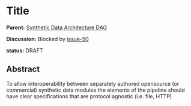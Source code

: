 # Title

__Parent:__ [Synthetic Data Architecture DAG](../readme.md)

__Discussion:__ Blocked by [issue-50](https://github.com/finos/datahub/issues/50)

__status:__ DRAFT

## Abstract

To allow interoperability between separately authored opensource (or commercial) synthetic data modules the elements of the pipeline should have clear specifications that are protocol agnostic (i.e. file, HTTP)

